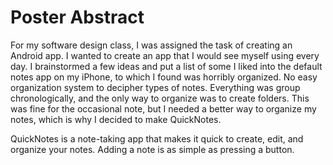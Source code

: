 # Poster Abstract

For my software design class, I was assigned the task of creating an Android app. I wanted to create an app that I would see myself using every day. I brainstormed a few ideas and put a list of some I liked into the default notes app on my iPhone, to which I found was horribly organized. No easy organization system to decipher types of notes. Everything was group chronologically, and the only way to organize was to create folders. This was fine for the occasional note, but I needed a better way to organize my notes, which is why I decided to make QuickNotes.

QuickNotes is a note-taking app that makes it quick to create, edit, and organize your notes. Adding a note is as simple as pressing a button.
